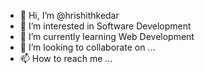 - 👋 Hi, I’m @hrishithkedar
- 👀 I’m interested in Software Development
- 🌱 I’m currently learning Web Development
- 💞️ I’m looking to collaborate on ...
- 📫 How to reach me ...

<!---
hrishithkedar/hrishithkedar is a ✨ special ✨ repository because its `README.md` (this file) appears on your GitHub profile.
You can click the Preview link to take a look at your changes.
--->
